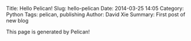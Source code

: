 Title: Hello Pelican!
Slug: hello-pelican
Date: 2014-03-25 14:05
Category: Python
Tags: pelican, publishing
Author: David Xie
Summary: First post of new blog

This page is generated by Pelican!
